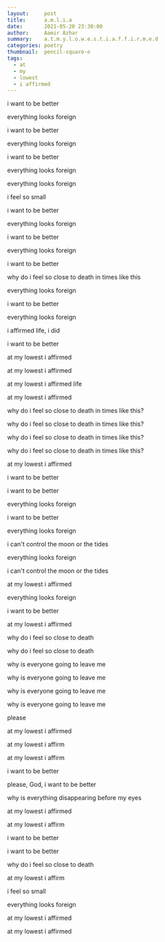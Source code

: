 ```yaml
---
layout:     post
title:      a.m.l.i.a
date:       2021-05-20 23:30:00
author:     Aamir Azhar
summary:    a.t.m.y.l.o.w.e.s.t.i.a.f.f.i.r.m.e.d
categories: poetry
thumbnail:  pencil-square-o
tags:
  - at
  - my
  - lowest
  - i affirmed
---
```

i want to be better

everything looks foreign

i want to be better

everything looks foreign

i want to be better

everything looks foreign

everything looks foreign

i feel so small

i want to be better

everything looks foreign

i want to be better

everything looks foreign

i want to be better

why do i feel so close to death in times like this

everything looks foreign

i want to be better

everything looks foreign

i affirmed life, i did

i want to be better

at my lowest i affirmed

at my lowest i affirmed

at my lowest i affirmed life

at my lowest i affirmed

why do i feel so close to death in times like this?

why do i feel so close to death in times like this?

why do i feel so close to death in times like this?

why do i feel so close to death in times like this?

at my lowest i affirmed

i want to be better

i want to be better

everything looks foreign

i want to be better

everything looks foreign

i can't control the moon or the tides

everything looks foreign

i can't control the moon or the tides

at my lowest i affirmed

everything looks foreign

i want to be better

at my lowest i affirmed

why do i feel so close to death

why do i feel so close to death

why is everyone going to leave me

why is everyone going to leave me

why is everyone going to leave me

why is everyone going to leave me

please

at my lowest i affirmed

at my lowest i affirm

at my lowest i affirm

i want to be better

please, God, i want to be better

why is everything disappearing before my eyes

at my lowest i affirmed

at my lowest i affirm

i want to be better

i want to be better

why do i feel so close to death

at my lowest i affirm

i feel so small

everything looks foreign

at my lowest i affirmed

at my lowest i affirmed
